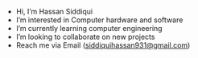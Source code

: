 - Hi, I’m Hassan Siddiqui
- I’m interested in Computer hardware and software 
- I’m currently learning computer engineering
- I’m looking to collaborate on new projects
- Reach me via Email (siddiquihassan931@gmail.com)

<!---
hassanS2002/hassanS2002 is a ✨ special ✨ repository because its `README.md` (this file) appears on your GitHub profile.
You can click the Preview link to take a look at your changes.
--->
